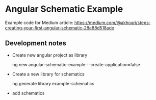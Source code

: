 # Angular Schematic Example

Example code for Medium article: https://medium.com/@akhouri/steps-creating-your-first-angular-schematic-28a88d518ade
## Development notes

- Create new angular project as library

    ng new angular-schematic-example --create-application=false
    
- Create a new library for schematics

    ng generate library example-schematics
    
- add schematics
